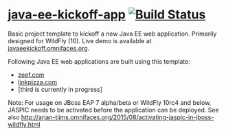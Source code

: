 [java-ee-kickoff-app](http://javaeekickoff.omnifaces.org/) [![Build Status](https://travis-ci.org/javaeekickoff/java-ee-kickoff-app.svg?branch=master)](https://travis-ci.org/javaeekickoff/java-ee-kickoff-app)
===================

Basic project template to kickoff a new Java EE web application. Primarily designed for WildFly (10). Live demo is available at [javaeekickoff.omnifaces.org](http://javaeekickoff.omnifaces.org/).

Following Java EE web applications are built using this template:

- [zeef.com](https://zeef.com)
- [linkpizza.com](https://linkpizza.com)
- [third is currently in progress]

Note: For usage on JBoss EAP 7 alpha/beta or WildFly 10rc4 and below, JASPIC needs to be activated before the application can be deployed. See also http://arjan-tijms.omnifaces.org/2015/08/activating-jaspic-in-jboss-wildfly.html
